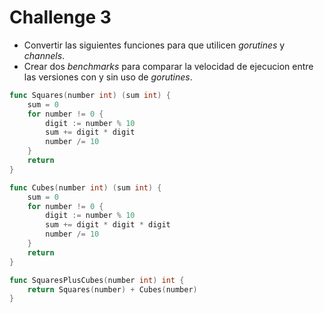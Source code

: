 # Challenge 3

-   Convertir las siguientes funciones para que utilicen *gorutines* y
    *channels*.
-   Crear dos *benchmarks* para comparar la velocidad de ejecucion entre
    las versiones con y sin uso de *gorutines*.

``` go
func Squares(number int) (sum int) {
    sum = 0
    for number != 0 {
        digit := number % 10
        sum += digit * digit
        number /= 10
    }
    return
}

func Cubes(number int) (sum int) {
    sum = 0
    for number != 0 {
        digit := number % 10
        sum += digit * digit * digit
        number /= 10
    }
    return
}

func SquaresPlusCubes(number int) int {
    return Squares(number) + Cubes(number)
}
```
